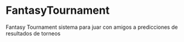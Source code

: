 # FantasyTournament
Fantasy Tournament sistema para juar con amigos a predicciones de resultados de torneos
